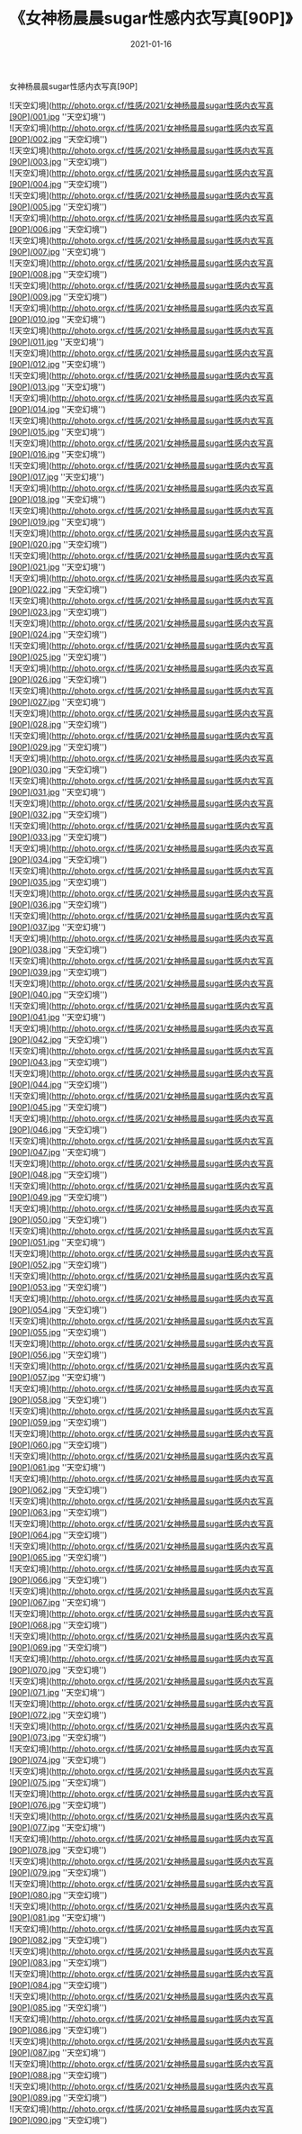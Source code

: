 ﻿---
layout: post
title:  《女神杨晨晨sugar性感内衣写真[90P]》
date:   2021-01-16
img: http://photo.orgx.cf/性感/2021/女神杨晨晨sugar性感内衣写真[90P]/000.jpg
tags: [美女, 性感, 泳衣]
---

女神杨晨晨sugar性感内衣写真[90P]



![天空幻境](http://photo.orgx.cf/性感/2021/女神杨晨晨sugar性感内衣写真[90P]/001.jpg ''天空幻境'') <br>
![天空幻境](http://photo.orgx.cf/性感/2021/女神杨晨晨sugar性感内衣写真[90P]/002.jpg ''天空幻境'') <br>
![天空幻境](http://photo.orgx.cf/性感/2021/女神杨晨晨sugar性感内衣写真[90P]/003.jpg ''天空幻境'') <br>
![天空幻境](http://photo.orgx.cf/性感/2021/女神杨晨晨sugar性感内衣写真[90P]/004.jpg ''天空幻境'') <br>
![天空幻境](http://photo.orgx.cf/性感/2021/女神杨晨晨sugar性感内衣写真[90P]/005.jpg ''天空幻境'') <br>
![天空幻境](http://photo.orgx.cf/性感/2021/女神杨晨晨sugar性感内衣写真[90P]/006.jpg ''天空幻境'') <br>
![天空幻境](http://photo.orgx.cf/性感/2021/女神杨晨晨sugar性感内衣写真[90P]/007.jpg ''天空幻境'') <br>
![天空幻境](http://photo.orgx.cf/性感/2021/女神杨晨晨sugar性感内衣写真[90P]/008.jpg ''天空幻境'') <br>
![天空幻境](http://photo.orgx.cf/性感/2021/女神杨晨晨sugar性感内衣写真[90P]/009.jpg ''天空幻境'') <br>
![天空幻境](http://photo.orgx.cf/性感/2021/女神杨晨晨sugar性感内衣写真[90P]/010.jpg ''天空幻境'') <br>
![天空幻境](http://photo.orgx.cf/性感/2021/女神杨晨晨sugar性感内衣写真[90P]/011.jpg ''天空幻境'') <br>
![天空幻境](http://photo.orgx.cf/性感/2021/女神杨晨晨sugar性感内衣写真[90P]/012.jpg ''天空幻境'') <br>
![天空幻境](http://photo.orgx.cf/性感/2021/女神杨晨晨sugar性感内衣写真[90P]/013.jpg ''天空幻境'') <br>
![天空幻境](http://photo.orgx.cf/性感/2021/女神杨晨晨sugar性感内衣写真[90P]/014.jpg ''天空幻境'') <br>
![天空幻境](http://photo.orgx.cf/性感/2021/女神杨晨晨sugar性感内衣写真[90P]/015.jpg ''天空幻境'') <br>
![天空幻境](http://photo.orgx.cf/性感/2021/女神杨晨晨sugar性感内衣写真[90P]/016.jpg ''天空幻境'') <br>
![天空幻境](http://photo.orgx.cf/性感/2021/女神杨晨晨sugar性感内衣写真[90P]/017.jpg ''天空幻境'') <br>
![天空幻境](http://photo.orgx.cf/性感/2021/女神杨晨晨sugar性感内衣写真[90P]/018.jpg ''天空幻境'') <br>
![天空幻境](http://photo.orgx.cf/性感/2021/女神杨晨晨sugar性感内衣写真[90P]/019.jpg ''天空幻境'') <br>
![天空幻境](http://photo.orgx.cf/性感/2021/女神杨晨晨sugar性感内衣写真[90P]/020.jpg ''天空幻境'') <br>
![天空幻境](http://photo.orgx.cf/性感/2021/女神杨晨晨sugar性感内衣写真[90P]/021.jpg ''天空幻境'') <br>
![天空幻境](http://photo.orgx.cf/性感/2021/女神杨晨晨sugar性感内衣写真[90P]/022.jpg ''天空幻境'') <br>
![天空幻境](http://photo.orgx.cf/性感/2021/女神杨晨晨sugar性感内衣写真[90P]/023.jpg ''天空幻境'') <br>
![天空幻境](http://photo.orgx.cf/性感/2021/女神杨晨晨sugar性感内衣写真[90P]/024.jpg ''天空幻境'') <br>
![天空幻境](http://photo.orgx.cf/性感/2021/女神杨晨晨sugar性感内衣写真[90P]/025.jpg ''天空幻境'') <br>
![天空幻境](http://photo.orgx.cf/性感/2021/女神杨晨晨sugar性感内衣写真[90P]/026.jpg ''天空幻境'') <br>
![天空幻境](http://photo.orgx.cf/性感/2021/女神杨晨晨sugar性感内衣写真[90P]/027.jpg ''天空幻境'') <br>
![天空幻境](http://photo.orgx.cf/性感/2021/女神杨晨晨sugar性感内衣写真[90P]/028.jpg ''天空幻境'') <br>
![天空幻境](http://photo.orgx.cf/性感/2021/女神杨晨晨sugar性感内衣写真[90P]/029.jpg ''天空幻境'') <br>
![天空幻境](http://photo.orgx.cf/性感/2021/女神杨晨晨sugar性感内衣写真[90P]/030.jpg ''天空幻境'') <br>
![天空幻境](http://photo.orgx.cf/性感/2021/女神杨晨晨sugar性感内衣写真[90P]/031.jpg ''天空幻境'') <br>
![天空幻境](http://photo.orgx.cf/性感/2021/女神杨晨晨sugar性感内衣写真[90P]/032.jpg ''天空幻境'') <br>
![天空幻境](http://photo.orgx.cf/性感/2021/女神杨晨晨sugar性感内衣写真[90P]/033.jpg ''天空幻境'') <br>
![天空幻境](http://photo.orgx.cf/性感/2021/女神杨晨晨sugar性感内衣写真[90P]/034.jpg ''天空幻境'') <br>
![天空幻境](http://photo.orgx.cf/性感/2021/女神杨晨晨sugar性感内衣写真[90P]/035.jpg ''天空幻境'') <br>
![天空幻境](http://photo.orgx.cf/性感/2021/女神杨晨晨sugar性感内衣写真[90P]/036.jpg ''天空幻境'') <br>
![天空幻境](http://photo.orgx.cf/性感/2021/女神杨晨晨sugar性感内衣写真[90P]/037.jpg ''天空幻境'') <br>
![天空幻境](http://photo.orgx.cf/性感/2021/女神杨晨晨sugar性感内衣写真[90P]/038.jpg ''天空幻境'') <br>
![天空幻境](http://photo.orgx.cf/性感/2021/女神杨晨晨sugar性感内衣写真[90P]/039.jpg ''天空幻境'') <br>
![天空幻境](http://photo.orgx.cf/性感/2021/女神杨晨晨sugar性感内衣写真[90P]/040.jpg ''天空幻境'') <br>
![天空幻境](http://photo.orgx.cf/性感/2021/女神杨晨晨sugar性感内衣写真[90P]/041.jpg ''天空幻境'') <br>
![天空幻境](http://photo.orgx.cf/性感/2021/女神杨晨晨sugar性感内衣写真[90P]/042.jpg ''天空幻境'') <br>
![天空幻境](http://photo.orgx.cf/性感/2021/女神杨晨晨sugar性感内衣写真[90P]/043.jpg ''天空幻境'') <br>
![天空幻境](http://photo.orgx.cf/性感/2021/女神杨晨晨sugar性感内衣写真[90P]/044.jpg ''天空幻境'') <br>
![天空幻境](http://photo.orgx.cf/性感/2021/女神杨晨晨sugar性感内衣写真[90P]/045.jpg ''天空幻境'') <br>
![天空幻境](http://photo.orgx.cf/性感/2021/女神杨晨晨sugar性感内衣写真[90P]/046.jpg ''天空幻境'') <br>
![天空幻境](http://photo.orgx.cf/性感/2021/女神杨晨晨sugar性感内衣写真[90P]/047.jpg ''天空幻境'') <br>
![天空幻境](http://photo.orgx.cf/性感/2021/女神杨晨晨sugar性感内衣写真[90P]/048.jpg ''天空幻境'') <br>
![天空幻境](http://photo.orgx.cf/性感/2021/女神杨晨晨sugar性感内衣写真[90P]/049.jpg ''天空幻境'') <br>
![天空幻境](http://photo.orgx.cf/性感/2021/女神杨晨晨sugar性感内衣写真[90P]/050.jpg ''天空幻境'') <br>
![天空幻境](http://photo.orgx.cf/性感/2021/女神杨晨晨sugar性感内衣写真[90P]/051.jpg ''天空幻境'') <br>
![天空幻境](http://photo.orgx.cf/性感/2021/女神杨晨晨sugar性感内衣写真[90P]/052.jpg ''天空幻境'') <br>
![天空幻境](http://photo.orgx.cf/性感/2021/女神杨晨晨sugar性感内衣写真[90P]/053.jpg ''天空幻境'') <br>
![天空幻境](http://photo.orgx.cf/性感/2021/女神杨晨晨sugar性感内衣写真[90P]/054.jpg ''天空幻境'') <br>
![天空幻境](http://photo.orgx.cf/性感/2021/女神杨晨晨sugar性感内衣写真[90P]/055.jpg ''天空幻境'') <br>
![天空幻境](http://photo.orgx.cf/性感/2021/女神杨晨晨sugar性感内衣写真[90P]/056.jpg ''天空幻境'') <br>
![天空幻境](http://photo.orgx.cf/性感/2021/女神杨晨晨sugar性感内衣写真[90P]/057.jpg ''天空幻境'') <br>
![天空幻境](http://photo.orgx.cf/性感/2021/女神杨晨晨sugar性感内衣写真[90P]/058.jpg ''天空幻境'') <br>
![天空幻境](http://photo.orgx.cf/性感/2021/女神杨晨晨sugar性感内衣写真[90P]/059.jpg ''天空幻境'') <br>
![天空幻境](http://photo.orgx.cf/性感/2021/女神杨晨晨sugar性感内衣写真[90P]/060.jpg ''天空幻境'') <br>
![天空幻境](http://photo.orgx.cf/性感/2021/女神杨晨晨sugar性感内衣写真[90P]/061.jpg ''天空幻境'') <br>
![天空幻境](http://photo.orgx.cf/性感/2021/女神杨晨晨sugar性感内衣写真[90P]/062.jpg ''天空幻境'') <br>
![天空幻境](http://photo.orgx.cf/性感/2021/女神杨晨晨sugar性感内衣写真[90P]/063.jpg ''天空幻境'') <br>
![天空幻境](http://photo.orgx.cf/性感/2021/女神杨晨晨sugar性感内衣写真[90P]/064.jpg ''天空幻境'') <br>
![天空幻境](http://photo.orgx.cf/性感/2021/女神杨晨晨sugar性感内衣写真[90P]/065.jpg ''天空幻境'') <br>
![天空幻境](http://photo.orgx.cf/性感/2021/女神杨晨晨sugar性感内衣写真[90P]/066.jpg ''天空幻境'') <br>
![天空幻境](http://photo.orgx.cf/性感/2021/女神杨晨晨sugar性感内衣写真[90P]/067.jpg ''天空幻境'') <br>
![天空幻境](http://photo.orgx.cf/性感/2021/女神杨晨晨sugar性感内衣写真[90P]/068.jpg ''天空幻境'') <br>
![天空幻境](http://photo.orgx.cf/性感/2021/女神杨晨晨sugar性感内衣写真[90P]/069.jpg ''天空幻境'') <br>
![天空幻境](http://photo.orgx.cf/性感/2021/女神杨晨晨sugar性感内衣写真[90P]/070.jpg ''天空幻境'') <br>
![天空幻境](http://photo.orgx.cf/性感/2021/女神杨晨晨sugar性感内衣写真[90P]/071.jpg ''天空幻境'') <br>
![天空幻境](http://photo.orgx.cf/性感/2021/女神杨晨晨sugar性感内衣写真[90P]/072.jpg ''天空幻境'') <br>
![天空幻境](http://photo.orgx.cf/性感/2021/女神杨晨晨sugar性感内衣写真[90P]/073.jpg ''天空幻境'') <br>
![天空幻境](http://photo.orgx.cf/性感/2021/女神杨晨晨sugar性感内衣写真[90P]/074.jpg ''天空幻境'') <br>
![天空幻境](http://photo.orgx.cf/性感/2021/女神杨晨晨sugar性感内衣写真[90P]/075.jpg ''天空幻境'') <br>
![天空幻境](http://photo.orgx.cf/性感/2021/女神杨晨晨sugar性感内衣写真[90P]/076.jpg ''天空幻境'') <br>
![天空幻境](http://photo.orgx.cf/性感/2021/女神杨晨晨sugar性感内衣写真[90P]/077.jpg ''天空幻境'') <br>
![天空幻境](http://photo.orgx.cf/性感/2021/女神杨晨晨sugar性感内衣写真[90P]/078.jpg ''天空幻境'') <br>
![天空幻境](http://photo.orgx.cf/性感/2021/女神杨晨晨sugar性感内衣写真[90P]/079.jpg ''天空幻境'') <br>
![天空幻境](http://photo.orgx.cf/性感/2021/女神杨晨晨sugar性感内衣写真[90P]/080.jpg ''天空幻境'') <br>
![天空幻境](http://photo.orgx.cf/性感/2021/女神杨晨晨sugar性感内衣写真[90P]/081.jpg ''天空幻境'') <br>
![天空幻境](http://photo.orgx.cf/性感/2021/女神杨晨晨sugar性感内衣写真[90P]/082.jpg ''天空幻境'') <br>
![天空幻境](http://photo.orgx.cf/性感/2021/女神杨晨晨sugar性感内衣写真[90P]/083.jpg ''天空幻境'') <br>
![天空幻境](http://photo.orgx.cf/性感/2021/女神杨晨晨sugar性感内衣写真[90P]/084.jpg ''天空幻境'') <br>
![天空幻境](http://photo.orgx.cf/性感/2021/女神杨晨晨sugar性感内衣写真[90P]/085.jpg ''天空幻境'') <br>
![天空幻境](http://photo.orgx.cf/性感/2021/女神杨晨晨sugar性感内衣写真[90P]/086.jpg ''天空幻境'') <br>
![天空幻境](http://photo.orgx.cf/性感/2021/女神杨晨晨sugar性感内衣写真[90P]/087.jpg ''天空幻境'') <br>
![天空幻境](http://photo.orgx.cf/性感/2021/女神杨晨晨sugar性感内衣写真[90P]/088.jpg ''天空幻境'') <br>
![天空幻境](http://photo.orgx.cf/性感/2021/女神杨晨晨sugar性感内衣写真[90P]/089.jpg ''天空幻境'') <br>
![天空幻境](http://photo.orgx.cf/性感/2021/女神杨晨晨sugar性感内衣写真[90P]/090.jpg ''天空幻境'') <br>